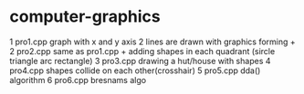 # computer-graphics
1 pro1.cpp
  graph with x and y axis
  2 lines are drawn with graphics forming +
2 pro2.cpp
  same as pro1.cpp + adding shapes in each quadrant
  (sircle triangle arc rectangle)
3 pro3.cpp
  drawing a hut/house with shapes
4 pro4.cpp
  shapes collide on each other(crosshair)
5 pro5.cpp
  dda() algorithm
6 pro6.cpp
  bresnams algo
